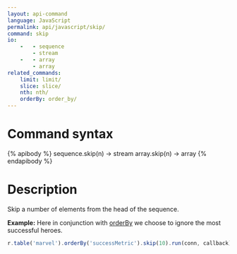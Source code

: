 ```yaml
---
layout: api-command
language: JavaScript
permalink: api/javascript/skip/
command: skip
io:
    -   - sequence
        - stream
    -   - array
        - array
related_commands:
    limit: limit/
    slice: slice/
    nth: nth/
    orderBy: order_by/
---
```


# Command syntax #

{% apibody %}
sequence.skip(n) &rarr; stream
array.skip(n) &rarr; array
{% endapibody %}

# Description #

Skip a number of elements from the head of the sequence.

__Example:__ Here in conjunction with [orderBy](/api/javascript/order_by/) we choose to ignore the most successful heroes.

```js
r.table('marvel').orderBy('successMetric').skip(10).run(conn, callback)
```
